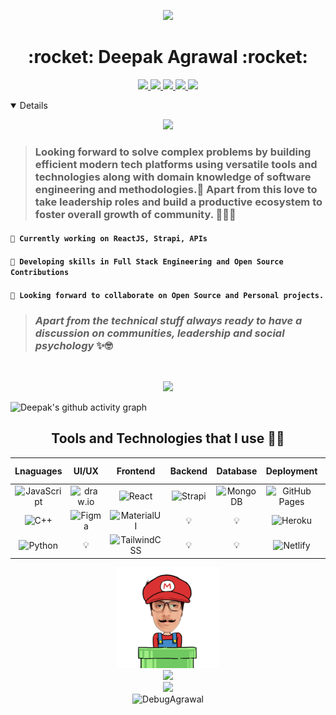 <p align ="center" " margin-bottom="10px"><img  src="https://cdn.dribbble.com/users/68746/screenshots/1443011/homework_dribbble.gif" width ="50%"></p>
<p margin-bottom="10px"><h1 align="center" > :rocket: Deepak Agrawal :rocket: </h1></p>
<p align="center" margin-top="10px">
                                   
  <a href="https://www.linkedin.com/in/debugagrawal/" target="_blank">
  <img src="https://img.shields.io/badge/-Deepak Agrawal-blue?style=flat&logo=linkedin&logoColor=white&link=https://www.linkedin.com/in/debugagrawal//" width="16%"/>
  </a>
    
  <a href="https://twitter.com/debugagrawal" target="_blank">
  <img src="https://img.shields.io/badge/-@debugagrawal-1ca0f1?style=flat&labelColor=1ca0f1&logo=twitter&logoColor=white&link="https://twitter.com/debugagrawal" width="17%"/>
  </a>
  
  <a href="https://dev.to/debugagrawal/" target="_blank">
  <img src="https://img.shields.io/badge/DEV @debugagrawal-000000?style=flat&labelColor=black&logo=Dev-dot-to&link=https://dev.to/debugagrawal/" width="19%"/>
  </a>
  
  <a href="https://youtube.com/channel/UCGcpX7LmAY7C_8pQiVt4Kig" target="_blank">
  <img src="https://img.shields.io/badge/-Deepak Agrawal-c21807?style=flat&labelColor=c21807&logo=youtube&link=https://youtube.com/channel/UCGcpX7LmAY7C_8pQiVt4Kig" width="17%"/>
  </a>
  
  <a href="mailto:debug.career@gmail.com" target="_blank">
  <img src="https://img.shields.io/badge/-debug.career@gmail.com-c21807?style=flat&logo=Gmail&logoColor=white&link=mailto:debug.career@gmail.com" width="23%"/>
  </a>

</p>
<details open>

<p align="center">
  <img src="https://octodex.github.com/images/daftpunktocat-guy.gif" width="30%">
 
> ### Looking forward to solve complex problems by building efficient modern tech platforms using versatile tools and technologies along with domain knowledge of software engineering and methodologies.🎯 Apart from this love to take leadership roles and build a productive ecosystem to foster overall growth of community. 👨‍💻✅
  

#### `🔭 Currently working on ReactJS, Strapi, APIs`
#### `🌱 Developing skills in Full Stack Engineering and Open Source Contributions`
#### `👯 Looking forward to collaborate on Open Source and Personal projects.`

  
> ### _Apart from the technical stuff always ready to have a discussion on communities, leadership and social psychology_ ✨🤓

</p>

<br>
  <p align="center">
  <img src = "https://github-readme-stats.vercel.app/api?username=DebugAgrawal&show_icons=true&line_height=27"><br>
  
  <!-- <img src = "https://github-profile-trophy.vercel.app/?username=DebugAgrawal&theme=monokai"> -->
</p>

![Deepak's github activity graph](https://activity-graph.herokuapp.com/graph?username=DebugAgrawal&theme=xcode)

<p align="center">
<h2  align="center">Tools and Technologies that I use 👨‍💻 </h2>

</p>
<!-- For more icons please follow  https://github.com/MikeCodesDotNET/ColoredBadges 😊 -->
  
 Lnaguages | UI/UX | Frontend | Backend | Database | Deployment | IDE | Game Dev | Management | OS
 :----: | :-----: | :-----: | :-----: | :-----: | :-----: | :-----: | :-----: | :-----: | :-----:
<img title="JavaScript" width="70px" src="/media/javascript.png" /> | <img title="draw.io" width="70px" src="/media/drawio.jpeg" /> | <img title="React" width="70px" src="/media/react.png" /> | <img title="Strapi" width="70px" src="/media/strapi.png" /> | <img title="MongoDB" width="70px" src="/media/mongodb.png" /> |  <img title="GitHub Pages" width="50px" src="/media//github.png" /> | <img title="VS Code" width="70px" src="/media/vscode.png" /> | <img title="Unity" width="70px" src="/media/unity.png" /> | <img title="Jira" width="50px" src="/media/jira.png" /> | <img title="Windows" width="70px" src="/media/windows.png" />
<img title="C++" width="70px" src="/media/cpp.png" /> | <img title="Figma" width="70px" src="/media/figma.png" /> | <img title="MaterialUI" width="70px" src="/media/materialui.png" /> | 💡 | 💡 | <img title="Heroku" width="50px" src="/media/heroku.png" /> | <img title="Sublime text" width="70px" src="/media/sublime.png" /> | <img title="C#" width="70px" src="/media/csharp.png" /> | <img title="Notion" width="50px" src="/media/notion.png" /> | 💡
<img title="Python" width="70px"  src="/media/python.png"/> | 💡 | <img title="TailwindCSS" width="70px" src="/media/tailwindcss.png" /> | 💡 | 💡 | <img title="Netlify" width="50px" src="/media/netlify.png" /> | 💡 | 💡 |  <img title="PomoDone" width="50px" src="/media/pomodone.png" /> | 💡

  
<p align="center">
  <img src="./media/end.gif" width="32%">
  <br>
  <img src="https://forthebadge.com/images/badges/its-not-a-lie-if-you-believe-it.svg">
  <br>
  <img src="https://forthebadge.com/images/badges/built-with-love.svg">
  <br>
  <img src="https://komarev.com/ghpvc/?username=DebugAgrawal" alt="DebugAgrawal" /> 
</p>
<!-- 
  <p align="center"> 
  :eyes: <br>
<img src="https://profile-counter.glitch.me/DebugAgrawal/count.svg" width="20%" /> </p> 
